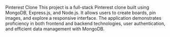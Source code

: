 Pinterest Clone
This project is a full-stack Pinterest clone built using MongoDB, Express.js, and Node.js. It allows users to create boards, pin images, and explore a responsive interface.
The application demonstrates proficiency in both frontend and backend technologies, user authentication, and efficient data management with MongoDB.
